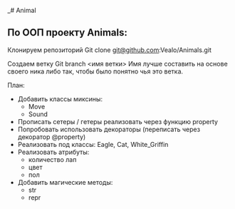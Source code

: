 _# Animal

## По ООП проекту Animals:

Клонируем репозиторий
Git clone git@github.com:Vealo/Animals.git

Создаем ветку
Git branch <имя ветки>
Имя лучше составить на основе своего ника либо так, чтобы было понятно чья это ветка.

План:
- Добавить классы миксины:
  - Move
  - Sound
- Прописать сетеры / гетеры реализовать через функцию property
- Попробовать использовать декораторы (переписать через декоратор @property)
- Реализовать под классы: Eagle, Cat, White_Griffin
- Реализовать атрибуты:
  - количество лап
  - цвет
  - пол
- Добавить магические методы:
  - str
  - repr
